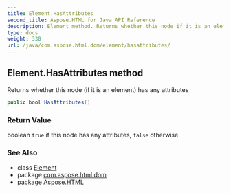 ```yaml
---
title: Element.HasAttributes
second_title: Aspose.HTML for Java API Reference
description: Element method. Returns whether this node if it is an element has any attributes
type: docs
weight: 330
url: /java/com.aspose.html.dom/element/hasattributes/
---
```

## Element.HasAttributes method

Returns whether this node (if it is an element) has any attributes

```java
public bool HasAttributes()
```

### Return Value

boolean `true` if this node has any attributes, `false` otherwise.

### See Also

* class [Element](../)
* package [com.aspose.html.dom](../../element/)
* package [Aspose.HTML](../../../)
